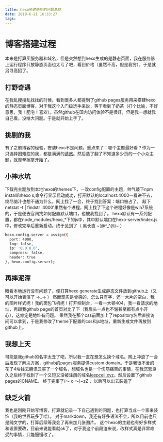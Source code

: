 ```yaml
---
title: hexo搭建遇到的问题总结
date: 2018-6-21 16:33:27
tags:
---
```

# 博客搭建过程
本来是打算买服务器和域名，但是突然想到hexo生成的是静态页面，我在服务器上运行程序只放静态页面也太亏了吧，看到价格（虽然不高，但是我穷），于是就另寻高招了。
## 打野奇遇
在我乱搜搜乱找找的时候，看到很多人都提到了github pages服务用来搭建hexo的静态页面博客，对于我这个入门级选手来说，等于看到了奶茶（打个比喻，不好意思，我！肥宅！喜欢）。虽然github在国内访问体验不是很好，但是我一想就我自己看，没啥大问题。于是就开始上手了。
## 挑剔的我
有了之前博客的经验，安装hexo不是问题。重点来了：哪个主题最好看？作为一只选择困难症的我，都是满满的[诱惑](https://hexo.io/themes/)。然后选了翻了不知道多少页的一个小众主题，就摩拳擦掌开始了。
## 小摔水坑
下载完主题放到本地hexo的themes下，一改config配置的主题，帅气敲下npm install和hexo s,命令行显示启动成功，打开默认的localhost:4000一看进不去，绞尽脑汁也想不通为什么，网上找了一会，终于找到答案：端口被占了。
敲下netstat -t | findstr '4000'果然有个进程，网上找了下这个进程好像是win7系统的，于是便去官网找如何配置默认端口，也被我找到了。
hexo默认有一系列配置，都在node_modules/hexo_*下的js中，其中默认端口在hexo-server/index.js中，修改完毕后重新启动，终于见到了（ 黑长直 ~(@^_^@)~ ）
``` bash
hexo.config.server = assign({
  port: 4000,
  log: false,
  ip: '0.0.0.0',
  compress: false,
  header: true
}, hexo.config.server);
```
## 再摔泥潭
眼看本地运行没有问题了，便打算hexo generate生成静态文件放到github上（又可以开始表演了 →_→ ）
然而现实是骨感的，怎么只有字，还一大片的空白，我的图片样式呢！我的面包飞机呢！打开控制台，一看一大顿404，我一看请求的地址，再跟我github page的首页对比了下（我眉头一点也不皱甚至都有点小开心），这肯定是地址有问题。
果然我在那个css前面加上了repository名后直接访问可以拿到，于是我修改了theme下配置的css和js地址，重新生成文件再放到github上。
## 我想上天
可能是我github的名字太丑了吧，所以我一直在想怎么换个域名。网上冲浪了一会后发现了解决方案，github的pages服务提供custom domain。于是我很不舍的花了4块钱去腾讯云买了一个域名，想域名也是一个伤筋痛苦的事情，在我沉思良久之后终于找到了一个又短又没被注册的域名[leepcell.xyz](https://leepcell.xyz/)，然后设置了github pages的CNAME。
终于完事了(～ o ～)~zZ ，以后可以出去装逼了
## 缺乏火箭
我也是刚刚开始写博客，打算就记录一下自己遇到的问题，也打算当成一个家来装饰（我的世界玩多了哈）。
对于markdown，我还有好多语法不会，所以目前也只是纯文字的，打算后续等我会了再来加几张图片。
这个hexo的主题也有好多样式和设置要改，目前来说能看就ok了，对于我这个前段渣来说，改样式真是非常难受的事情，只能慢慢改了。


